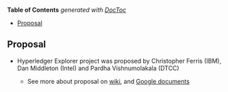 <!-- START doctoc generated TOC please keep comment here to allow auto update -->
<!-- DON'T EDIT THIS SECTION, INSTEAD RE-RUN doctoc TO UPDATE -->
**Table of Contents**  *generated with [DocToc](https://github.com/thlorenz/doctoc)*

- [Proposal](#proposal)

<!-- END doctoc generated TOC please keep comment here to allow auto update -->

<!-- (SPDX-License-Identifier: CC-BY-4.0) -->  <!-- Ensure there is a newline before, and after, this line -->

## Proposal


- Hyperledger Explorer project was proposed by Christopher Ferris (IBM), Dan Middleton (Intel) and Pardha Vishnumolakala (DTCC)

  - See more about proposal on [wiki](https://wiki.hyperledger.org/display/explorer/Hyperledger+Explorer), and [Google documents](https://docs.google.com/document/d/1Z8uR_w9E9XITEe88PzkLjzH9t5bPivUhQO8OiEP7s_U/edit)
